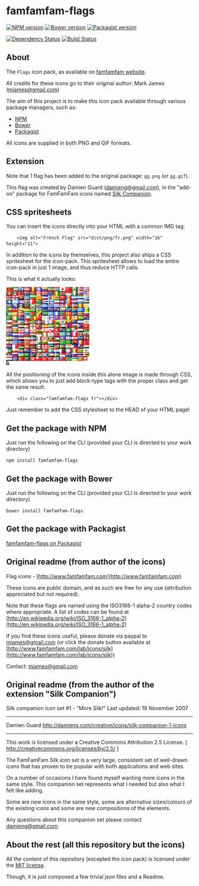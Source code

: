 famfamfam-flags
===============


[![NPM version](https://img.shields.io/npm/v/famfamfam-flags.svg)](https://www.npmjs.org/package/famfamfam-flags)
[![Bower version](https://img.shields.io/bower/v/famfamfam-flags.svg)](http://bower.io/search/?q=famfamfam-flags)
[![Packagist version](https://img.shields.io/packagist/v/t1st3/famfamfam-flags.svg)](https://packagist.org/packages/t1st3/famfamfam-flags)


[![Dependency Status](https://img.shields.io/david/dev/T1st3/famfamfam-flags.svg)](https://david-dm.org/t1st3/famfamfam-flags)
[![Build Status](https://img.shields.io/travis/T1st3/famfamfam-flags.svg)](https://travis-ci.org/T1st3/famfamfam-flags)



About
----------

The `Flags` icon pack, as available on [famfamfam website](http://www.famfamfam.com/lab/icons/flags/).

All credits for these icons go to their original author: Mark James (mjames@gmail.com)

The aim of this project is to make this icon pack available through various package managers, such as:

- [NPM](https://npmjs.org)
- [Bower](http://bower.io)
- [Packagist](https://packagist.org)


All icons are supplied in both PNG and GIF formats.




Extension
----------

Note that 1 flag has been added to the original package: `gg.png` (or `gg.gif`).

This flag was created by Damien Guard (damieng@gmail.com), in the "add-on" package for FamFamFam icons named [Silk Companion](http://damieng.com/creative/icons/silk-companion-1-icons).




CSS spritesheets
----------

You can insert the icons directly into your HTML with a common IMG tag:

```
    <img alt="French Flag" src="dist/png/fr.png" width="16" height="11">
```


In addition to the icons by themselves, this project also ships a CSS spritesheet for the icon-pack. This spritesheet allows to load the entire icon-pack in just 1 image, and thus reduce HTTP calls.

This is what it actually looks:

![Spritesheet](https://raw.githubusercontent.com/T1st3/famfamfam-flags/master/dist/sprite/famfamfam-flags.png)


All the positioning of the icons inside this alone image is made through CSS, which allows you to just add block-type tags with the proper class and get the same result:

```
    <div class="famfamfam-flags fr"></div>
```

Just remember to add the CSS stylesheet to the HEAD of your HTML page!



Get the package with NPM
----------

Just run the following on the CLI (provided your CLI is directed to your work directory)

```
npm install famfamfam-flags
```



Get the package with Bower
----------

Just run the following on the CLI (provided your CLI is directed to your work directory)

```
bower install famfamfam-flags
```


Get the package with Packagist
----------

[famfamfam-flags on Packagist](https://packagist.org/packages/t1st3/famfamfam-flags)








Original readme (from author of the icons)
----------

Flag icons - [http://www.famfamfam.com](http://www.famfamfam.com)

These icons are public domain, and as such are free for any use (attribution appreciated but not required).

Note that these flags are named using the ISO3166-1 alpha-2 country codes where appropriate. 
A list of codes can be found at [http://en.wikipedia.org/wiki/ISO_3166-1_alpha-2](http://en.wikipedia.org/wiki/ISO_3166-1_alpha-2)

If you find these icons useful, please donate via paypal to mjames@gmail.com 
(or click the donate button available at [http://www.famfamfam.com/lab/icons/silk](http://www.famfamfam.com/lab/icons/silk))

Contact: mjames@gmail.com



Original readme (from the author of the extension "Silk Companion")
----------

Silk companion icon set #1 - "More Silk!"
Last updated: 19 November 2007

_________________________________________
Damien Guard
http://damieng.com/creative/icons/silk-companion-1-icons
_________________________________________

This work is licensed under a
Creative Commons Attribution 2.5 License.
[ http://creativecommons.org/licenses/by/2.5/ ]

The FamFamFam Silk icon set is a very large,
consistent set of well-drawn icons that has
proven to be popular with both applications
and web sites.

On a number of occasions I have found myself
wanting more icons in the same style. This 
companion set represents what I needed but also
what I felt like adding.

Some are new icons in the same style, some are
alternative sizes/colours of the existing icons
and some are new compositions of the elements.

Any questions about this companion set please
contact damieng@gmail.com.






About the rest (all this repository but the icons)
----------

All the content of this repository (excepted the icon pack) 
is licensed under the [MIT license](http://opensource.org/licenses/MIT).

Though, it is just composed a few trivial json files and a Readme.

